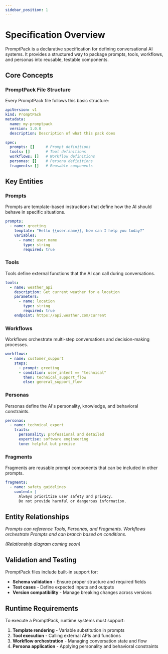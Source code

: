 ```yaml
---
sidebar_position: 1
---
```


# Specification Overview

PromptPack is a declarative specification for defining conversational AI systems. It provides a structured way to package prompts, tools, workflows, and personas into reusable, testable components.

## Core Concepts

### PromptPack File Structure

Every PromptPack file follows this basic structure:

```yaml
apiVersion: v1
kind: PromptPack
metadata:
  name: my-promptpack
  version: 1.0.0
  description: Description of what this pack does

spec:
  prompts: []     # Prompt definitions
  tools: []       # Tool definitions  
  workflows: []   # Workflow definitions
  personas: []    # Persona definitions
  fragments: []   # Reusable components
```

## Key Entities

### Prompts

Prompts are template-based instructions that define how the AI should behave in specific situations.

```yaml
prompts:
  - name: greeting
    template: "Hello {{user.name}}, how can I help you today?"
    variables:
      - name: user.name
        type: string
        required: true
```

### Tools

Tools define external functions that the AI can call during conversations.

```yaml
tools:
  - name: weather_api
    description: Get current weather for a location
    parameters:
      - name: location
        type: string
        required: true
    endpoint: https://api.weather.com/current
```

### Workflows

Workflows orchestrate multi-step conversations and decision-making processes.

```yaml
workflows:
  - name: customer_support
    steps:
      - prompt: greeting
      - condition: user_intent == "technical"
        then: technical_support_flow
        else: general_support_flow
```

### Personas

Personas define the AI's personality, knowledge, and behavioral constraints.

```yaml
personas:
  - name: technical_expert
    traits:
      personality: professional and detailed
      expertise: software engineering
      tone: helpful but precise
```

### Fragments

Fragments are reusable prompt components that can be included in other prompts.

```yaml
fragments:
  - name: safety_guidelines
    content: |
      Always prioritize user safety and privacy.
      Do not provide harmful or dangerous information.
```

## Entity Relationships

*Prompts can reference Tools, Personas, and Fragments. Workflows orchestrate Prompts and can branch based on conditions.*

*(Relationship diagram coming soon)*

## Validation and Testing

PromptPack files include built-in support for:

- **Schema validation** - Ensure proper structure and required fields
- **Test cases** - Define expected inputs and outputs
- **Version compatibility** - Manage breaking changes across versions

## Runtime Requirements

To execute a PromptPack, runtime systems must support:

1. **Template rendering** - Variable substitution in prompts
2. **Tool execution** - Calling external APIs and functions
3. **Workflow orchestration** - Managing conversation state and flow
4. **Persona application** - Applying personality and behavioral constraints